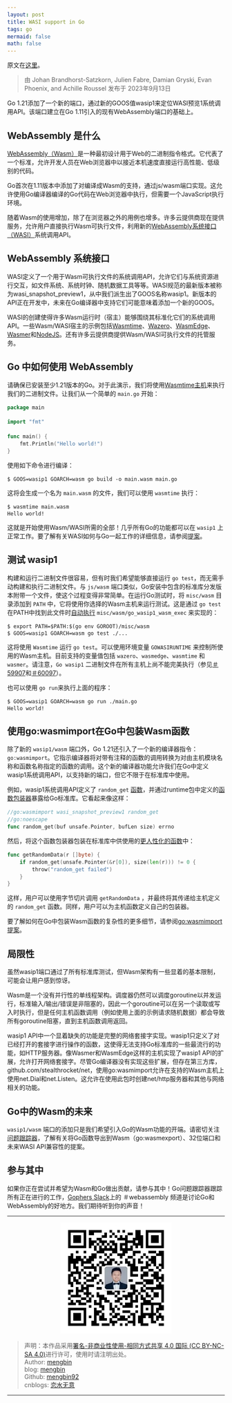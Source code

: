 ```yaml
---
layout: post
title: WASI support in Go
tags: go 
mermaid: false
math: false
---  
```


原文在[这里](https://go.dev/blog/wasi)。

> 由 Johan Brandhorst-Satzkorn, Julien Fabre, Damian Gryski, Evan Phoenix, and Achille Roussel 发布于 2023年9月13日 

Go 1.21添加了一个新的端口，通过新的GOOS值wasip1来定位WASI预览1系统调用API。该端口建立在Go 1.11引入的现有WebAssembly端口的基础上。

## WebAssembly 是什么

[WebAssembly（Wasm）](https://webassembly.org/)是一种最初设计用于Web的二进制指令格式。它代表了一个标准，允许开发人员在Web浏览器中以接近本机速度直接运行高性能、低级别的代码。

Go首次在1.11版本中添加了对编译成Wasm的支持，通过js/wasm端口实现。这允许使用Go编译器编译的Go代码在Web浏览器中执行，但需要一个JavaScript执行环境。

随着Wasm的使用增加，除了在浏览器之外的用例也增多。许多云提供商现在提供服务，允许用户直接执行Wasm可执行文件，利用新的[WebAssembly系统接口（WASI）](https://wasi.dev/)系统调用API。  

## WebAssembly 系统接口

WASI定义了一个用于Wasm可执行文件的系统调用API，允许它们与系统资源进行交互，如文件系统、系统时钟、随机数据工具等等。WASI规范的最新版本被称为wasi_snapshot_preview1，从中我们派生出了GOOS名称wasip1。新版本的API正在开发中，未来在Go编译器中支持它们可能意味着添加一个新的GOOS。

WASI的创建使得许多Wasm运行时（宿主）能够围绕其标准化它们的系统调用API。一些Wasm/WASI宿主的示例包括[Wasmtime](https://wasmtime.dev/)、[Wazero](https://wazero.io/)、[WasmEdge](https://wasmedge.org/)、[Wasmer](https://wasmer.io/)和[NodeJS](https://nodejs.org/)。还有许多云提供商提供Wasm/WASI可执行文件的托管服务。  

## Go 中如何使用 WebAssembly  

请确保已安装至少1.21版本的Go。对于此演示，我们将使用[Wasmtime主机](https://docs.wasmtime.dev/cli-install.html)来执行我们的二进制文件。让我们从一个简单的 `main.go` 开始：  

```go
package main

import "fmt"

func main() {
    fmt.Println("Hello world!")
}
```

使用如下命令进行编译：  

```shell
$ GOOS=wasip1 GOARCH=wasm go build -o main.wasm main.go
```  

这将会生成一个名为 `main.wasm` 的文件，我们可以使用 `wasmtime` 执行：  

```shell
$ wasmtime main.wasm
Hello world!
```  

这就是开始使用Wasm/WASI所需的全部！几乎所有Go的功能都可以在 `wasip1` 上正常工作。要了解有关WASI如何与Go一起工作的详细信息，请参阅[提案](https://go.dev/issue/58141)。  

## 测试 wasip1  

构建和运行二进制文件很容易，但有时我们希望能够直接运行 `go test`，而无需手动构建和执行二进制文件。与 `js/wasm` 端口类似，Go安装中包含的标准库分发版本附带一个文件，使这个过程变得非常简单。在运行Go测试时，将 `misc/wasm` 目录添加到 `PATH` 中，它将使用你选择的Wasm主机来运行测试。这是通过 `go test` 在PATH中找到此文件时[自动执行](https://pkg.go.dev/cmd/go#hdr-Compile_and_run_Go_program) `misc/wasm/go_wasip1_wasm_exec` 来实现的：  

```shell
$ export PATH=$PATH:$(go env GOROOT)/misc/wasm
$ GOOS=wasip1 GOARCH=wasm go test ./...
```  

这将使用 `Wasmtime` 运行 `go test`。可以使用环境变量 `GOWASIRUNTIME` 来控制所使用的Wasm主机。目前支持的变量值包括 `wazero`、`wasmedge`、`wasmtime` 和 `wasmer`。请注意，`Go wasip1` 二进制文件在所有主机上尚不能完美执行（参见[＃59907](https://go.dev/issue/59907)和[＃60097](https://go.dev/issue/60097)）。  

也可以使用 `go run`来执行上面的程序：  

```shell
$ GOOS=wasip1 GOARCH=wasm go run ./main.go
Hello world!
```  

## 使用go:wasmimport在Go中包装Wasm函数  

除了新的 `wasip1/wasm` 端口外，Go 1.21还引入了一个新的编译器指令：`go:wasmimport`。它指示编译器将对带有注释的函数的调用转换为对由主机模块名称和函数名称指定的函数的调用。这个新的编译器功能允许我们在Go中定义wasip1系统调用API，以支持新的端口，但它不限于在标准库中使用。

例如，wasip1系统调用API定义了 `random_get` [函数](https://github.com/WebAssembly/WASI/blob/a51a66df5b1db01cf9e873f5537bc5bd552cf770/legacy/preview1/docs.md#-random_getbuf-pointeru8-buf_len-size---result-errno)，并通过runtime包中定义的[函数包装器](https://cs.opensource.google/go/go/+/refs/tags/go1.21.0:src/runtime/os_wasip1.go;l=73-75)暴露给Go标准库。它看起来像这样：

```go
//go:wasmimport wasi_snapshot_preview1 random_get
//go:noescape
func random_get(buf unsafe.Pointer, bufLen size) errno
```

然后，将这个函数包装器包装在标准库中供使用的[更人性化的函数](https://cs.opensource.google/go/go/+/refs/tags/go1.21.0:src/runtime/os_wasip1.go;l=183-187)中：

```go
func getRandomData(r []byte) {
    if random_get(unsafe.Pointer(&r[0]), size(len(r))) != 0 {
        throw("random_get failed")
    }
}
```

这样，用户可以使用字节切片调用 `getRandomData` ，并最终将其传递给主机定义的 `random_get` 函数。同样，用户可以为主机函数定义自己的包装器。

要了解如何在Go中包装Wasm函数的复杂性的更多细节，请参阅[go:wasmimport提案](https://go.dev/issue/59149)。

## 局限性

虽然wasip1端口通过了所有标准库测试，但Wasm架构有一些显着的基本限制，可能会让用户感到惊讶。

Wasm是一个没有并行性的单线程架构。调度器仍然可以调度goroutine以并发运行，标准输入/输出/错误是非阻塞的，因此一个goroutine可以在另一个读取或写入时执行，但是任何主机函数调用（例如使用上面的示例请求随机数据）都会导致所有goroutine阻塞，直到主机函数调用返回。

wasip1 API中一个显着缺失的功能是完整的网络套接字实现。wasip1只定义了对已经打开的套接字进行操作的函数，这使得无法支持Go标准库的一些最流行的功能，如HTTP服务器。像Wasmer和WasmEdge这样的主机实现了wasip1 API的扩展，允许打开网络套接字。尽管Go编译器没有实现这些扩展，但存在第三方库，github.com/stealthrocket/net，使用go:wasmimport允许在支持的Wasm主机上使用net.Dial和net.Listen。这允许在使用此包时创建net/http服务器和其他与网络相关的功能。

## Go中的Wasm的未来

`wasip1/wasm` 端口的添加只是我们希望引入Go的Wasm功能的开端。请密切关注[问题跟踪器](https://github.com/golang/go/issues?q=is%3Aopen+is%3Aissue+label%3Aarch-wasm)，了解有关将Go函数导出到Wasm（go:wasmexport）、32位端口和未来WASI API兼容性的提案。

## 参与其中

如果你正在尝试并希望为Wasm和Go做出贡献，请参与其中！Go问题跟踪器跟踪所有正在进行的工作，[Gophers Slack](https://invite.slack.golangbridge.org/)上的 ＃webassembly 频道是讨论Go和WebAssembly的好地方。我们期待听到你的声音！  

---

<div align="center">
  <img src="../img/qrcode_wechat.jpg" alt="孟斯特">
</div>

> 声明：本作品采用[署名-非商业性使用-相同方式共享 4.0 国际 (CC BY-NC-SA 4.0)](https://creativecommons.org/licenses/by-nc-sa/4.0/deed.zh)进行许可，使用时请注明出处。  
> Author: [mengbin](mengbin1992@outlook.com)  
> blog: [mengbin](https://mengbin.top)  
> Github: [mengbin92](https://mengbin92.github.io/)  
> cnblogs: [恋水无意](https://www.cnblogs.com/lianshuiwuyi/)  

---
